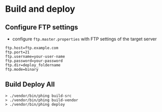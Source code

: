 
# Build and deploy

## Configure FTP settings

- configure `ftp.master.properties` with FTP settings of the target server

```
ftp.host=ftp.example.com
ftp.port=21
ftp.username=your-user-name
ftp.password=your-password
ftp.dir=deploy_foldername
ftp.mode=binary
```

## Build Deploy All

```
> ./vendor/bin/phing build-src
> ./vendor/bin/phing build-vendor
> ./vendor/bin/phing deploy
```
